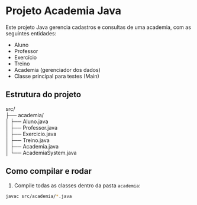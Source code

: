 # Projeto Academia Java

Este projeto Java gerencia cadastros e consultas de uma academia, com as seguintes entidades:
- Aluno
- Professor
- Exercício
- Treino
- Academia (gerenciador dos dados)
- Classe principal para testes (Main)

## Estrutura do projeto

src/  
├── academia/  
│   ├── Aluno.java  
│   ├── Professor.java  
│   ├── Exercicio.java  
│   ├── Treino.java  
│   ├── Academia.java  
│   └── AcademiaSystem.java  

## Como compilar e rodar

1. Compile todas as classes dentro da pasta `academia`:

```bash
javac src/academia/*.java   